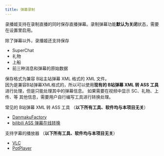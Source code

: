 ```yaml
---
title: 弹幕录制
---
```


录播姬支持在录制直播的同时保存直播弹幕。录制弹幕功能**默认为关闭**状态，需要在设置里启用。

除了弹幕以外，录播姬还支持保存

- SuperChat
- 礼物
- 上船
- 前三种消息和弹幕的原始数据

保存格式为兼容 B站主站弹幕 XML 格式的 XML 文件。  
因为是兼容B站弹幕XML格式的，所以可以使用**现有的 B站弹幕 XML 转 ASS 工具**进行处理，但是只能处理其中的弹幕信息。
如果需要在视频中显示 SC、礼物、上传、等 其他信息，需要用户自行编写工具进行转换处理。

常见的 B站弹幕 XML 转 ASS 工具 （**以下所有工具、软件均与本项目无关**）

- <a href="https://github.com/hihkm/DanmakuFactory#%E8%8E%B7%E5%8F%96" rel="noopener noreferrer nofollow" target="_blank">DanmakuFactory<i class="fa fa-external-link" style="margin-left:5px"></i></a>
- <a href="https://tiansh.github.io/us-danmaku/bilibili/" rel="noopener noreferrer nofollow" target="_blank">bilibili ASS 弹幕在线转换<i class="fa fa-external-link" style="margin-left:5px"></i></a>

支持字幕的播放器 （**以下所有工具、软件均与本项目无关**）

- <a href="https://www.videolan.org/vlc/download-windows.html" rel="noopener noreferrer nofollow" target="_blank">VLC<i class="fa fa-external-link" style="margin-left:5px"></i></a>
- <a href="https://potplayer.daum.net/" rel="noopener noreferrer nofollow" target="_blank">PotPlayer<i class="fa fa-external-link" style="margin-left:5px"></i></a>
